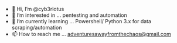 - 👋 Hi, I’m @cyb3rlotus
- 👀 I’m interested in ... pentesting and automation
- 🌱 I’m currently learning ... Powershell/ Python 3.x for data scraping/automation
- 📫 How to reach me ... adventuresawayfromthechaos@gmail.com

<!---
cyb3rlotus/cyb3rlotus is a ✨ special ✨ repository because its `README.md` (this file) appears on your GitHub profile.
You can click the Preview link to take a look at your changes.
--->
